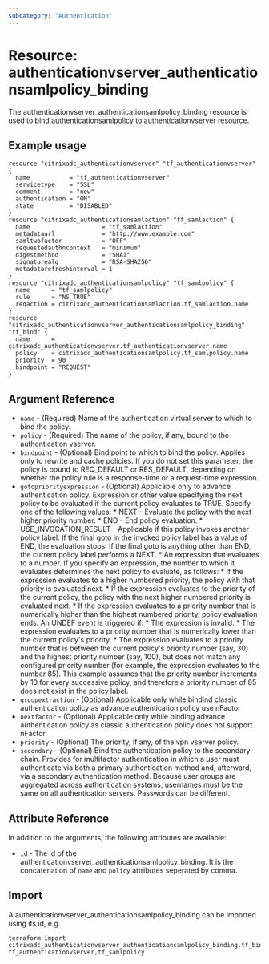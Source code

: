 ```yaml
---
subcategory: "Authentication"
---
```


# Resource: authenticationvserver_authenticationsamlpolicy_binding

The authenticationvserver_authenticationsamlpolicy_binding resource is used to bind authenticationsamlpolicy to authenticationvserver resource.


## Example usage

```hcl
resource "citrixadc_authenticationvserver" "tf_authenticationvserver" {
  name           = "tf_authenticationvserver"
  servicetype    = "SSL"
  comment        = "new"
  authentication = "ON"
  state          = "DISABLED"
}
resource "citrixadc_authenticationsamlaction" "tf_samlaction" {
  name                    = "tf_samlaction"
  metadataurl             = "http://www.example.com"
  samltwofactor           = "OFF"
  requestedauthncontext   = "minimum"
  digestmethod            = "SHA1"
  signaturealg            = "RSA-SHA256"
  metadatarefreshinterval = 1
}
resource "citrixadc_authenticationsamlpolicy" "tf_samlpolicy" {
  name      = "tf_samlpolicy"
  rule      = "NS_TRUE"
  reqaction = citrixadc_authenticationsamlaction.tf_samlaction.name
}
resource "citrixadc_authenticationvserver_authenticationsamlpolicy_binding" "tf_bind" {
  name      = citrixadc_authenticationvserver.tf_authenticationvserver.name
  policy    = citrixadc_authenticationsamlpolicy.tf_samlpolicy.name
  priority  = 90
  bindpoint = "REQUEST"
}
```


## Argument Reference

* `name` - (Required) Name of the authentication virtual server to which to bind the policy.
* `policy` - (Required) The name of the policy, if any, bound to the authentication vserver.
* `bindpoint` - (Optional) Bind point to which to bind the policy. Applies only to rewrite and cache policies. If you do not set this parameter, the policy is bound to REQ_DEFAULT or RES_DEFAULT, depending on whether the policy rule is a response-time or a request-time expression.
* `gotopriorityexpression` - (Optional) Applicable only to advance authentication policy. Expression or other value specifying the next policy to be evaluated if the current policy evaluates to TRUE.  Specify one of the following values: * NEXT - Evaluate the policy with the next higher priority number. * END - End policy evaluation. * USE_INVOCATION_RESULT - Applicable if this policy invokes another policy label. If the final goto in the invoked policy label has a value of END, the evaluation stops. If the final goto is anything other than END, the current policy label performs a NEXT. * An expression that evaluates to a number. If you specify an expression, the number to which it evaluates determines the next policy to evaluate, as follows: * If the expression evaluates to a higher numbered priority, the policy with that priority is evaluated next. * If the expression evaluates to the priority of the current policy, the policy with the next higher numbered priority is evaluated next. * If the expression evaluates to a priority number that is numerically higher than the highest numbered priority, policy evaluation ends. An UNDEF event is triggered if: * The expression is invalid. * The expression evaluates to a priority number that is numerically lower than the current policy's priority. * The expression evaluates to a priority number that is between the current policy's priority number (say, 30) and the highest priority number (say, 100), but does not match any configured priority number (for example, the expression evaluates to the number 85). This example assumes that the priority number increments by 10 for every successive policy, and therefore a priority number of 85 does not exist in the policy label.
* `groupextraction` - (Optional) Applicable only while bindind classic authentication policy as advance authentication policy use nFactor
* `nextfactor` - (Optional) Applicable only while binding advance authentication policy as classic authentication policy does not support nFactor
* `priority` - (Optional) The priority, if any, of the vpn vserver policy.
* `secondary` - (Optional) Bind the authentication policy to the secondary chain. Provides for multifactor authentication in which a user must authenticate via both a primary authentication method and, afterward, via a secondary authentication method. Because user groups are aggregated across authentication systems, usernames must be the same on all authentication servers. Passwords can be different.


## Attribute Reference

In addition to the arguments, the following attributes are available:

* `id` - The id of the authenticationvserver_authenticationsamlpolicy_binding. It is the concatenation of `name` and `policy` attributes seperated by comma.


## Import

A authenticationvserver_authenticationsamlpolicy_binding can be imported using its id, e.g.

```shell
terraform import citrixadc_authenticationvserver_authenticationsamlpolicy_binding.tf_bind tf_authenticationvserver,tf_samlpolicy
```
